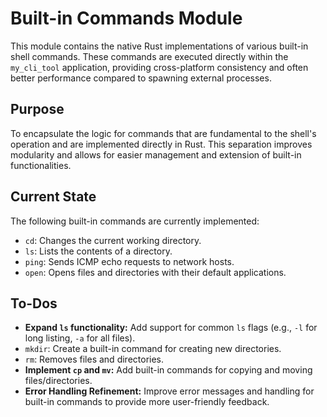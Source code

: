 # Built-in Commands Module

This module contains the native Rust implementations of various built-in shell commands. These commands are executed directly within the `my_cli_tool` application, providing cross-platform consistency and often better performance compared to spawning external processes.

## Purpose

To encapsulate the logic for commands that are fundamental to the shell's operation and are implemented directly in Rust. This separation improves modularity and allows for easier management and extension of built-in functionalities.

## Current State

The following built-in commands are currently implemented:

*   `cd`: Changes the current working directory.
*   `ls`: Lists the contents of a directory.
*   `ping`: Sends ICMP echo requests to network hosts.
*   `open`: Opens files and directories with their default applications.

## To-Dos

*   **Expand `ls` functionality:** Add support for common `ls` flags (e.g., `-l` for long listing, `-a` for all files).
*   `mkdir`: Create a built-in command for creating new directories.
*   `rm`: Removes files and directories.
*   **Implement `cp` and `mv`:** Add built-in commands for copying and moving files/directories.
*   **Error Handling Refinement:** Improve error messages and handling for built-in commands to provide more user-friendly feedback.
